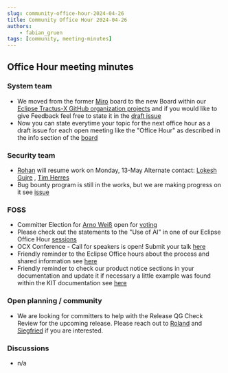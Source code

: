 ```yaml
---
slug: community-office-hour-2024-04-26
title: Community Office Hour 2024-04-26
authors:
    - fabian_gruen
tags: [community, meeting-minutes]
---
```


## Office Hour meeting minutes

### System team

- We moved from the former [Miro](https://miro.com/app/board/uXjVOEDsHAI=/) board to the new Board within our [Eclipse Tractus-X GitHub organization projects](https://github.com/orgs/eclipse-tractusx/projects/61) and if you would like to give Feedback feel free to state it in the [draft issue](https://github.com/orgs/eclipse-tractusx/projects/61/views/1?pane=issue&itemId=61096455)
- Now you can state everytime your topic for the next office hour as a draft issue for each open meeting like the "Office Hour" as described in the info section of the [board](https://github.com/orgs/eclipse-tractusx/projects/61?pane=info)

### Security team

- [Rohan](https://github.com/RoKrish14) will resume work on Monday, 13-May Alternate contact: [Lokesh Gujre](https://github.com/ZFLokesh) , [Tim Herres](https://github.com/BANANAS1337)
- Bug bounty program is still in the works, but we are making progress on it see [issue](https://github.com/orgs/eclipse-tractusx/projects/61?pane=issue&itemId=61110062)

### FOSS

- Committer Election for [Arno Weiß](https://github.com/arnoweiss)  open for [voting](https://projects.eclipse.org/projects/automotive.tractusx/elections/election-arno-wei%C3%9F-committer-eclipse-tractus-x)
- Please check out the statements to the "Use of AI" in one of our Eclipse Office Hour [sessions](https://www.eclipse.org/projects/calendar/#2024-04-11)
- OCX Conference - Call for speakers is open! Submit your talk [here](https://ocx.eclipse.org/2024/cfp)
- Friendly reminder to the Eclipse Office hours about the process and shared information see [here](https://github.com/orgs/eclipse-tractusx/projects/61/views/1?pane=issue&itemId=61090283)
- Friendly reminder to check our product notice sections in your documentation and update it if necessary a little example was found within the KIT documentation see [here](https://github.com/orgs/eclipse-tractusx/projects/61/views/1?pane=issue&itemId=61092600)

### Open planning / community

- We are looking for committers to help with the Release QG Check Review for the upcoming release. Please reach out to [Roland](https://github.com/RolaH1t) and [Siegfried](https://github.com/Siegfriedk) if you are interested.

### Discussions

- n/a

